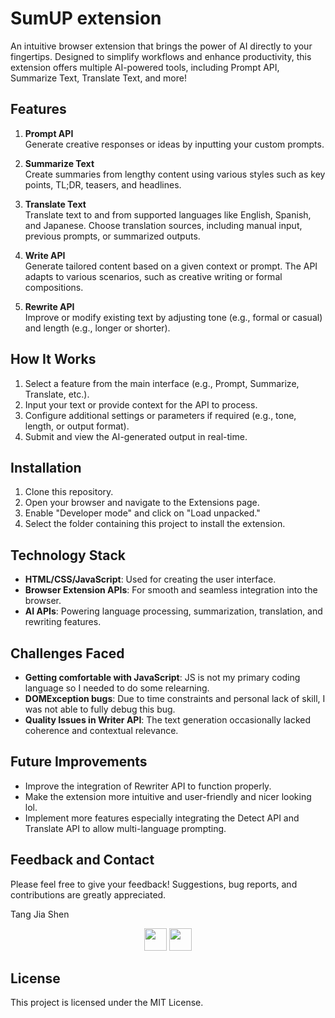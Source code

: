 # SumUP extension 

An intuitive browser extension that brings the power of AI directly to your fingertips. Designed to simplify workflows and enhance productivity, this extension offers multiple AI-powered tools, including Prompt API, Summarize Text, Translate Text, and more!

## Features

1. **Prompt API**  
   Generate creative responses or ideas by inputting your custom prompts.

2. **Summarize Text**  
   Create summaries from lengthy content using various styles such as key points, TL;DR, teasers, and headlines.

3. **Translate Text**  
   Translate text to and from supported languages like English, Spanish, and Japanese. Choose translation sources, including manual input, previous prompts, or summarized outputs.

4. **Write API**  
   Generate tailored content based on a given context or prompt. The API adapts to various scenarios, such as creative writing or formal compositions.

5. **Rewrite API**  
   Improve or modify existing text by adjusting tone (e.g., formal or casual) and length (e.g., longer or shorter).


## How It Works

1. Select a feature from the main interface (e.g., Prompt, Summarize, Translate, etc.).  
2. Input your text or provide context for the API to process.  
3. Configure additional settings or parameters if required (e.g., tone, length, or output format).  
4. Submit and view the AI-generated output in real-time.

## Installation

1. Clone this repository.  
2. Open your browser and navigate to the Extensions page.  
3. Enable "Developer mode" and click on "Load unpacked."  
4. Select the folder containing this project to install the extension.  

## Technology Stack  

- **HTML/CSS/JavaScript**: Used for creating the user interface.  
- **Browser Extension APIs**: For smooth and seamless integration into the browser.  
- **AI APIs**: Powering language processing, summarization, translation, and rewriting features.  

## Challenges Faced  

- **Getting comfortable with JavaScript**: JS is not my primary coding language so I needed to do some relearning.
- **DOMException bugs**: Due to time constraints and personal lack of skill, I was not able to fully debug this bug. 
- **Quality Issues in Writer API**: The text generation occasionally lacked coherence and contextual relevance.  

## Future Improvements  

- Improve the integration of Rewriter API to function properly.  
- Make the extension more intuitive and user-friendly and nicer looking lol.  
- Implement more features especially integrating the Detect API and Translate API to allow multi-language prompting.  

## Feedback and Contact

Please feel free to give your feedback! Suggestions, bug reports, and contributions are greatly appreciated.   
<td>

Tang Jia Shen
<p align="center">

</p>
<p align="center">
<a href = "https://github.com/lazy-llama69"><img src = "http://www.iconninja.com/files/241/825/211/round-collaboration-social-github-code-circle-network-icon.svg" width="36" height = "36"/></a>
<a href = "https://www.linkedin.com/in/jia-shen-tang-b1a564170/">
<img src = "http://www.iconninja.com/files/863/607/751/network-linkedin-social-connection-circular-circle-media-icon.svg" width="36" height="36"/>
</a>
</p>
</td>

## License  

This project is licensed under the MIT License.  



